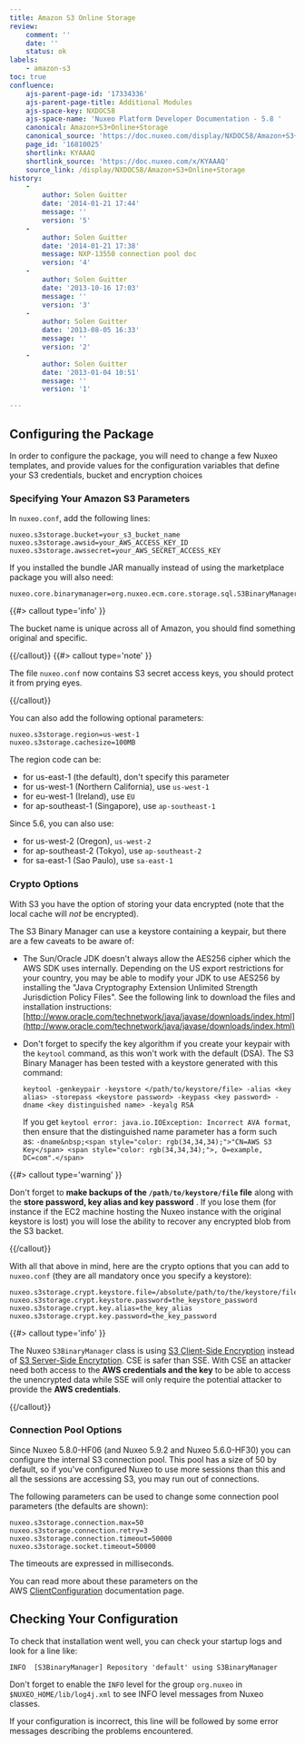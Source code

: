 ```yaml
---
title: Amazon S3 Online Storage
review:
    comment: ''
    date: ''
    status: ok
labels:
    - amazon-s3
toc: true
confluence:
    ajs-parent-page-id: '17334336'
    ajs-parent-page-title: Additional Modules
    ajs-space-key: NXDOC58
    ajs-space-name: 'Nuxeo Platform Developer Documentation - 5.8 '
    canonical: Amazon+S3+Online+Storage
    canonical_source: 'https://doc.nuxeo.com/display/NXDOC58/Amazon+S3+Online+Storage'
    page_id: '16810025'
    shortlink: KYAAAQ
    shortlink_source: 'https://doc.nuxeo.com/x/KYAAAQ'
    source_link: /display/NXDOC58/Amazon+S3+Online+Storage
history:
    - 
        author: Solen Guitter
        date: '2014-01-21 17:44'
        message: ''
        version: '5'
    - 
        author: Solen Guitter
        date: '2014-01-21 17:38'
        message: NXP-13550 connection pool doc
        version: '4'
    - 
        author: Solen Guitter
        date: '2013-10-16 17:03'
        message: ''
        version: '3'
    - 
        author: Solen Guitter
        date: '2013-08-05 16:33'
        message: ''
        version: '2'
    - 
        author: Solen Guitter
        date: '2013-01-04 10:51'
        message: ''
        version: '1'

---
```

## Configuring the Package

In order to configure the package, you will need to change a few Nuxeo templates, and provide values for the configuration variables that define your S3 credentials, bucket and encryption choices

### Specifying Your Amazon S3 Parameters

In `nuxeo.conf`, add the following lines:

```
nuxeo.s3storage.bucket=your_s3_bucket_name
nuxeo.s3storage.awsid=your_AWS_ACCESS_KEY_ID
nuxeo.s3storage.awssecret=your_AWS_SECRET_ACCESS_KEY

```

If you installed the bundle JAR manually instead of using the marketplace package you will also need:

```
nuxeo.core.binarymanager=org.nuxeo.ecm.core.storage.sql.S3BinaryManager
```

{{#> callout type='info' }}

The bucket name is unique across all of Amazon, you should find something original and specific.

{{/callout}} {{#> callout type='note' }}

The file `nuxeo.conf` now contains S3 secret access keys, you should protect it from prying eyes.

{{/callout}}

You can also add the following optional parameters:

```
nuxeo.s3storage.region=us-west-1
nuxeo.s3storage.cachesize=100MB

```

The region code can be:

*   for us-east-1 (the default), don't specify this parameter
*   for us-west-1 (Northern California), use `us-west-1`
*   for eu-west-1 (Ireland), use `EU`
*   for ap-southeast-1 (Singapore), use `ap-southeast-1`

Since 5.6, you can also use:

*   for us-west-2 (Oregon), `us-west-2`
*   for ap-southeast-2 (Tokyo), use `ap-southeast-2`
*   for sa-east-1 (Sao Paulo), use `sa-east-1`

### Crypto Options

With S3 you have the option of storing your data encrypted (note that the local cache will _not_ be encrypted).

The S3 Binary Manager can use a keystore containing a keypair, but there are a few caveats to be aware of:

*   The Sun/Oracle JDK doesn't always allow the AES256 cipher which the AWS SDK uses internally. Depending on the US export restrictions for your country, you may be able to modify your JDK to use AES256 by installing the "Java Cryptography Extension Unlimited Strength Jurisdiction Policy Files". See the following link to download the files and installation instructions:
    [http://www.oracle.com/technetwork/java/javase/downloads/index.html](http://www.oracle.com/technetwork/java/javase/downloads/index.html)

*   Don't forget to specify the key algorithm if you create your keypair with the `keytool` command, as this won't work with the default (DSA). The S3 Binary Manager has been tested with a keystore generated with this command:

    ```
    keytool -genkeypair -keystore </path/to/keystore/file> -alias <key alias> -storepass <keystore password> -keypass <key password> -dname <key distinguished name> -keyalg RSA
    ```

    If you get&nbsp;`keytool error: java.io.IOException: Incorrect AVA format`, then ensure that the distinguished name parameter has a form such as:&nbsp;`-dname&nbsp;<span style="color: rgb(34,34,34);">"CN=AWS S3 Key</span> <span style="color: rgb(34,34,34);">, O=example, DC=com".</span>`

{{#> callout type='warning' }}

Don't forget to **make backups of the `/path/to/keystore/file` file** along with the **store password, key alias and key password** . If you lose them (for instance if the EC2 machine hosting the Nuxeo instance with the original keystore is lost) you will lose the ability to recover any encrypted blob from the S3 backet.

{{/callout}}

With all that above in mind, here are the crypto options that you can add to `nuxeo.conf` (they are all&nbsp;mandatory once you specify a keystore):

```
nuxeo.s3storage.crypt.keystore.file=/absolute/path/to/the/keystore/file
nuxeo.s3storage.crypt.keystore.password=the_keystore_password
nuxeo.s3storage.crypt.key.alias=the_key_alias
nuxeo.s3storage.crypt.key.password=the_key_password

```

{{#> callout type='info' }}

The Nuxeo `S3BinaryManager` class is using [S3 Client-Side Encryption](http://docs.amazonwebservices.com/AmazonS3/latest/dev/UsingClientSideEncryption.html) instead of [S3 Server-Side Encrytption](http://docs.amazonwebservices.com/AmazonS3/latest/dev/UsingServerSideEncryption.html). CSE is safer than SSE. With CSE an attacker need both access to the **AWS credentials and the key** to be able to access the unencrypted data while SSE will only require the potential attacker to provide the **AWS credentials**.

{{/callout}}

### Connection Pool Options

Since Nuxeo 5.8.0-HF06 (and&nbsp;Nuxeo 5.9.2 and Nuxeo 5.6.0-HF30) you can configure the internal S3 connection pool. This pool has a size of 50 by default, so if you've configured Nuxeo to use more sessions than this and all the sessions are accessing S3, you may run out of connections.

The following parameters can be used to change some connection pool parameters (the defaults are shown):

```
nuxeo.s3storage.connection.max=50
nuxeo.s3storage.connection.retry=3
nuxeo.s3storage.connection.timeout=50000
nuxeo.s3storage.socket.timeout=50000
```

The timeouts are expressed in milliseconds.

You can read more about these parameters on the AWS&nbsp;[ClientConfiguration](http://docs.aws.amazon.com/AWSJavaSDK/latest/javadoc/com/amazonaws/ClientConfiguration.html)&nbsp;documentation page.

## Checking Your Configuration

To check that installation went well, you can check your startup logs and look for a line like:

```
INFO  [S3BinaryManager] Repository 'default' using S3BinaryManager

```

Don't forget to enable the `INFO` level for the group `org.nuxeo` in `$NUXEO_HOME/lib/log4j.xml` to see INFO level messages from Nuxeo classes.

If your configuration is incorrect, this line will be followed by some error messages describing the problems encountered.